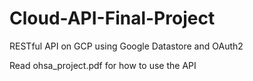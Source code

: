 # Cloud-API-Final-Project
 RESTful API on GCP using Google Datastore and OAuth2

 Read ohsa_project.pdf for how to use the API
